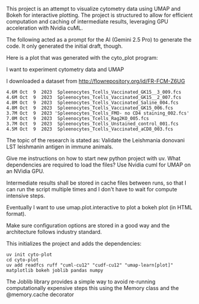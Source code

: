 This project is an attempt to visualize cytometry data using UMAP and
Bokeh for interactive plotting. The project is structured to allow for
efficient computation and caching of intermediate results, leveraging
GPU acceleration with Nvidia cuML.

The following acted as a prompt for the AI (Gemini 2.5 Pro) to generate the code.
It only generated the initial draft, though.

Here is a plot that was generated with the cyto_plot program:



I want to experiment cytometry data and UMAP

I downloaded a dataset from http://flowrepository.org/id/FR-FCM-Z6UG

```
4.6M Oct  9  2023  Spleenocytes_Tcells_Vaccinated_GK15__3_009.fcs
4.6M Oct  9  2023  Spleenocytes_Tcells_Vaccinated_GK15__2_007.fcs
4.8M Oct  9  2023  Spleenocytes_Tcells_Vaccinated_Saline_004.fcs
4.8M Oct  9  2023  Spleenocytes_Tcells_Vaccinated_GK15_006.fcs
3.7M Oct  9  2023 'Spleenocytes_Tcells_FMO- no CD4 staining_002.fcs'
7.0M Oct  9  2023  Spleenocytes_Tcells_Rag2KO_005.fcs
3.7M Oct  9  2023  Spleenocytes_Tcells_Unstained_control_001.fcs
4.5M Oct  9  2023  Spleenocytes_Tcells_Vaccinated_aCD8_003.fcs
```

The topic of the research is stated as:
Validate the Leishmania donovani LST leishmanin antigen in immune animals.

Give me instructions on how to start new python project with uv.
What dependencies are required to load the files?
Use Nvidia cuml for UMAP on an NVidia GPU.

Intermediate results shall be stored in cache files between runs, so that I can run the script multiple times and I don't have to wait for compute intensive steps.

Eventually I want to use umap.plot.interactive to plot a bokeh plot (in HTML format).

Make sure configuration options are stored in a good way and the architecture follows industry standard.

This initializes the project and adds the dependencies:

```
uv init cyto-plot
cd cyto-plot
uv add readfcs ruff "cuml-cu12" "cudf-cu12" "umap-learn[plot]" matplotlib bokeh joblib pandas numpy
```

The Joblib library provides a simple way to avoid re-running computationally expensive steps this using the Memory class and the @memory.cache decorator